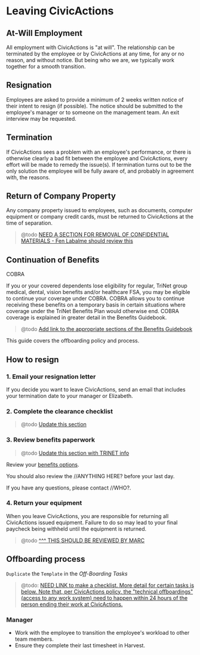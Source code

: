 # Leaving CivicActions

## <a name="at-will"></a>At-Will Employment

All employment with CivicActions is "at will". The relationship can be terminated by the employee or by CivicActions at any time, for any or no reason, and without notice. But being who we are, we typically work together for a smooth transition.

## <a name="resig"></a>Resignation

Employees are asked to provide a minimum of 2 weeks written notice of their intent to resign (if possible). The notice should be submitted to the employee's manager or to someone on the management team. An exit interview may be requested.

## <a name="termin"></a>Termination

If CivicActions sees a problem with an employee's performance, or there is otherwise clearly a bad fit between the employee and CivicActions, every effort will be made to remedy the issue(s). If termination turns out to be the only solution the employee will be fully aware of, and probably in agreement with, the reasons.

## <a name="company-property"></a>Return of Company Property

Any company property issued to employees, such as documents, computer equipment or company credit cards, must be returned to CivicActions at the time of separation.

> @todo [NEED A SECTION FOR REMOVAL OF CONFIDENTIAL MATERIALS - Fen Labalme should review this](https://trello.com/c/202JIGqx/83-leaving-civicactions-add-section-for-removal-of-confidential-materials)

## <a name="continuation-benefit"></a>Continuation of Benefits

COBRA

If you or your covered dependents lose eligibility for regular, TriNet group medical, dental, vision benefits and/or healthcare FSA, you may be eligible to continue your coverage under COBRA. COBRA allows you to continue receiving these benefits on a temporary basis in certain situations where coverage under the TriNet Benefits Plan would otherwise end. COBRA coverage is explained in greater detail in the Benefits Guidebook.

> @todo [Add link to the appropriate sections of the Benefits Guidebook](https://trello.com/c/I6z73gia/139-add-link-s-to-appropriate-sections-of-benefits-guidebook-to-leaving-civicactions)

This guide covers the offboarding policy and process.

<!-- TODO: End CA:Handbook -->

## How to resign

### 1. Email your resignation letter

If you decide you want to leave CivicActions, send an email that includes your termination date to your manager or Elizabeth.

### 2. Complete the clearance checklist

> @todo [Update this section](https://trello.com/c/ypEd64x3/107-update-clearance-checklist-on-leaving-civicactions-md)

### 3. Review benefits paperwork

> @todo [Update this section with TRINET info](https://trello.com/c/s9D5SZfS/84-leaving-civications-update-review-benefits-paperwork-with-trinet-language)

Review your [benefits options](https://docs.google.com/document/d/1fuPxdhSY4YCYQvTFhjmjtLpRK8_ophZnFA9hsK8zftA/edit).

You should also review the //ANYTHING HERE? before your last day.

If you have any questions, please contact //WHO?.

### 4. Return your equipment

When you leave CivicActions, you are responsible for returning all CivicActions issued equipment. Failure to do so may lead to your final paycheck being withheld until the equipment is returned.

> @todo [^^^ THIS SHOULD BE REVIEWED BY MARC](https://trello.com/c/287hCpDJ/85-leaving-civicactions-review-and-update-return-your-equipment)

## Offboarding process

`Duplicate` the `Template` in the *Off-Boarding Tasks*
> @todo: [NEED LINK to make a checklist. More detail for certain tasks is below. Note that, per CivicActions policy, the "technical offboardings" (access to any work system) need to happen within 24 hours of the person ending their work at CivicActions.](https://trello.com/c/B5SGrESO/140-add-link-checklist-to-offboarding-process-in-leaving-civicactions)

### Manager

* Work with the employee to transition the employee's workload to other team members.
* Ensure they complete their last timesheet in Harvest.
